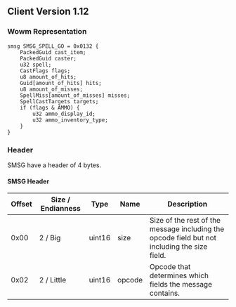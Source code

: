 ## Client Version 1.12

### Wowm Representation
```rust,ignore
smsg SMSG_SPELL_GO = 0x0132 {
    PackedGuid cast_item;    
    PackedGuid caster;    
    u32 spell;    
    CastFlags flags;    
    u8 amount_of_hits;    
    Guid[amount_of_hits] hits;    
    u8 amount_of_misses;    
    SpellMiss[amount_of_misses] misses;    
    SpellCastTargets targets;    
    if (flags & AMMO) {        
        u32 ammo_display_id;        
        u32 ammo_inventory_type;        
    }    
}

```
### Header
SMSG have a header of 4 bytes.

#### SMSG Header
| Offset | Size / Endianness | Type   | Name   | Description |
| ------ | ----------------- | ------ | ------ | ----------- |
| 0x00   | 2 / Big           | uint16 | size   | Size of the rest of the message including the opcode field but not including the size field.|
| 0x02   | 2 / Little        | uint16 | opcode | Opcode that determines which fields the message contains.|

